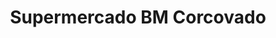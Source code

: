 ---
title: "Supermercado BM Corcovado"
url: /puerto-jimenez/supermercado-bm-corcovado/
shop: supermercado
---
